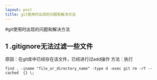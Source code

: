 ```yaml
---
layout: post
title: git使用时出现的问题和解决方法
---
```

#git使用时出现的问题和解决方法
## 1 .gitignore无法过滤一些文件
原因：在git库中已经存在该文件，已经进行过add操作
方法：执行
``` 
find . -iname "file_or_directory_name" -type d -exec git rm -rf --cached  {} \;
```

